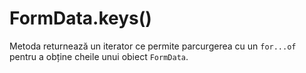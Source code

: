 # FormData.keys()

Metoda returnează un iterator ce permite parcurgerea cu un `for...of` pentru a obține cheile unui obiect `FormData`.
